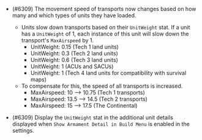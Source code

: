 - (#6309) The movement speed of transports now changes based on how many and which types of units they have loaded.
    - Units slow down transports based on their `UnitWeight` stat. If a unit has a `UnitWeight` of 1, each instance of this unit will slow down the transport's `MaxAirspeed` by 1.
        - UnitWeight: 0.15 (Tech 1 land units)
        - UnitWeight: 0.3 (Tech 2 land units)
        - UnitWeight: 0.6 (Tech 3 land units)
        - UnitWeight: 1 (ACUs and SACUs)
        - UnitWeight: 1 (Tech 4 land units for compatibility with survival maps)
    - To compensate for this, the speed of all transports is increased.
        - MaxAirspeed: 10 --> 10.75 (Tech 1 transports)
        - MaxAirspeed: 13.5 --> 14.5 (Tech 2 transports)
        - MaxAirspeed: 15 --> 17.5 (The Continental)

- (#6309) Display the `UnitWeight` stat in the additional unit details displayed when `Show Armament Detail in Build Menu` is enabled in the settings.
